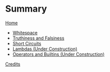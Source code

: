 # Summary

[Home](./home.md)

- [Whitespace](./whitespace.md)
- [Truthiness and Falsiness](./truthiness.md)
- [Short Circuits](./circuits.md)
- [Lambdas (Under Construction)]()
- [Operators and Builtins (Under Construction)]()

[Credits](./credits.md)
